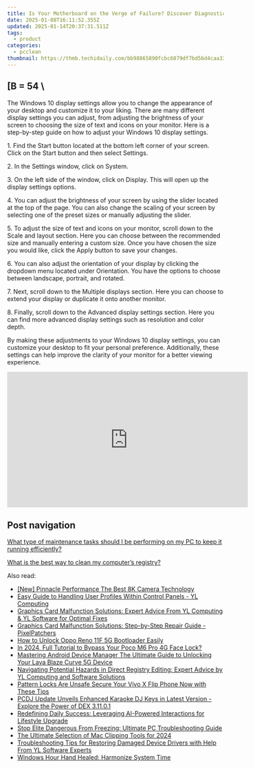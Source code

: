 ```yaml
---
title: Is Your Motherboard on the Verge of Failure? Discover Diagnostic Techniques with YL Software
date: 2025-01-08T16:11:52.355Z
updated: 2025-01-14T20:37:31.511Z
tags:
  - product
categories:
  - pcclean
thumbnail: https://thmb.techidaily.com/bb98865890fcbc6879df7bd56d4caa339b8a68a9a90d557ad4bd481fd6e1bad6.jpg
---
```


## \[B = 54 \

The Windows 10 display settings allow you to change the appearance of your desktop and customize it to your liking. There are many different display settings you can adjust, from adjusting the brightness of your screen to choosing the size of text and icons on your monitor. Here is a step-by-step guide on how to adjust your Windows 10 display settings. 

1\. Find the Start button located at the bottom left corner of your screen. Click on the Start button and then select Settings.

2\. In the Settings window, click on System.

3\. On the left side of the window, click on Display. This will open up the display settings options. 

4\. You can adjust the brightness of your screen by using the slider located at the top of the page. You can also change the scaling of your screen by selecting one of the preset sizes or manually adjusting the slider.

5\. To adjust the size of text and icons on your monitor, scroll down to the Scale and layout section. Here you can choose between the recommended size and manually entering a custom size. Once you have chosen the size you would like, click the Apply button to save your changes.

6\. You can also adjust the orientation of your display by clicking the dropdown menu located under Orientation. You have the options to choose between landscape, portrait, and rotated.

7\. Next, scroll down to the Multiple displays section. Here you can choose to extend your display or duplicate it onto another monitor.

8\. Finally, scroll down to the Advanced display settings section. Here you can find more advanced display settings such as resolution and color depth. 

By making these adjustments to your Windows 10 display settings, you can customize your desktop to fit your personal preference. Additionally, these settings can help improve the clarity of your monitor for a better viewing experience.

<!-- affiliate ads begin -->
<iframe width="560" height="315" src="https://www.youtube.com/embed/JMgRzDANfSQ?si=NDy01ntXGGOi1Uxs" title="YouTube video player" frameborder="0" allow="accelerometer; autoplay; clipboard-write; encrypted-media; gyroscope; picture-in-picture; web-share" referrerpolicy="strict-origin-when-cross-origin" allowfullscreen></iframe>
<!-- affiliate ads end -->

## Post navigation

[What type of maintenance tasks should I be performing on my PC to keep it running efficiently?](https://tools.techidaily.com/pcclean/products/)

[What is the best way to clean my computer’s registry?](https://tools.techidaily.com/pcclean/products/)

<ins class="adsbygoogle"
     style="display:block"
     data-ad-format="autorelaxed"
     data-ad-client="ca-pub-7571918770474297"
     data-ad-slot="1223367746"></ins>

<ins class="adsbygoogle"
     style="display:block"
     data-ad-client="ca-pub-7571918770474297"
     data-ad-slot="8358498916"
     data-ad-format="auto"
     data-full-width-responsive="true"></ins>

<span class="atpl-alsoreadstyle">Also read:</span>
<div><ul>
<li><a href="https://fox-http.techidaily.com/new-pinnacle-performance-the-best-8k-camera-technology/"><u>[New] Pinnacle Performance The Best 8K Camera Technology</u></a></li>
<li><a href="https://discover-fantastic.techidaily.com/easy-guide-to-handling-user-profiles-within-control-panels-yl-computing/"><u>Easy Guide to Handling User Profiles Within Control Panels - YL Computing</u></a></li>
<li><a href="https://discover-fantastic.techidaily.com/graphics-card-malfunction-solutions-expert-advice-from-yl-computing-and-yl-software-for-optimal-fixes/"><u>Graphics Card Malfunction Solutions: Expert Advice From YL Computing & YL Software for Optimal Fixes</u></a></li>
<li><a href="https://discover-fantastic.techidaily.com/graphics-card-malfunction-solutions-step-by-step-repair-guide-pixelpatchers/"><u>Graphics Card Malfunction Solutions: Step-by-Step Repair Guide - PixelPatchers</u></a></li>
<li><a href="https://android-unlock.techidaily.com/how-to-unlock-oppo-reno-11f-5g-bootloader-easily-by-drfone-android/"><u>How to Unlock Oppo Reno 11F 5G Bootloader Easily</u></a></li>
<li><a href="https://easy-unlock-android.techidaily.com/in-2024-full-tutorial-to-bypass-your-poco-m6-pro-4g-face-lock-by-drfone-android/"><u>In 2024, Full Tutorial to Bypass Your Poco M6 Pro 4G Face Lock?</u></a></li>
<li><a href="https://android-unlock.techidaily.com/mastering-android-device-manager-the-ultimate-guide-to-unlocking-your-lava-blaze-curve-5g-device-by-drfone-android/"><u>Mastering Android Device Manager The Ultimate Guide to Unlocking Your Lava Blaze Curve 5G Device</u></a></li>
<li><a href="https://discover-fantastic.techidaily.com/navigating-potential-hazards-in-direct-registry-editing-expert-advice-by-yl-computing-and-software-solutions/"><u>Navigating Potential Hazards in Direct Registry Editing: Expert Advice by YL Computing and Software Solutions</u></a></li>
<li><a href="https://android-unlock.techidaily.com/pattern-locks-are-unsafe-secure-your-vivo-x-flip-phone-now-with-these-tips-by-drfone-android/"><u>Pattern Locks Are Unsafe Secure Your Vivo X Flip Phone Now with These Tips</u></a></li>
<li><a href="https://discover-fantastic.techidaily.com/pcdj-update-unveils-enhanced-karaoke-dj-keys-in-latest-version-explore-the-power-of-dex-31101/"><u>PCDJ Update Unveils Enhanced Karaoke DJ Keys in Latest Version - Explore the Power of DEX 3.11.0.1</u></a></li>
<li><a href="https://tech-hub.techidaily.com/redefining-daily-success-leveraging-ai-powered-interactions-for-lifestyle-upgrade/"><u>Redefining Daily Success: Leveraging AI-Powered Interactions for Lifestyle Upgrade</u></a></li>
<li><a href="https://driver-install.techidaily.com/stop-elite-dangerous-from-freezing-ultimate-pc-troubleshooting-guide/"><u>Stop Elite Dangerous From Freezing: Ultimate PC Troubleshooting Guide</u></a></li>
<li><a href="https://remote-screen-capture.techidaily.com/the-ultimate-selection-of-mac-clipping-tools-for-2024/"><u>The Ultimate Selection of Mac Clipping Tools for 2024</u></a></li>
<li><a href="https://discover-fantastic.techidaily.com/troubleshooting-tips-for-restoring-damaged-device-drivers-with-help-from-yl-software-experts/"><u>Troubleshooting Tips for Restoring Damaged Device Drivers with Help From YL Software Experts</u></a></li>
<li><a href="https://windows11.techidaily.com/windows-hour-hand-healed-harmonize-system-time/"><u>Windows Hour Hand Healed: Harmonize System Time</u></a></li>
</ul></div>

